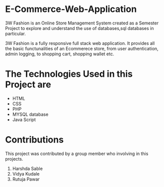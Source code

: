 # E-Commerce-Web-Application
3W Fashion is an Online Store Management System created as a Semester Project to explore and understand the use of databases,sql databases in particular.

3W Fashion is a fully responsive full stack web application. It provides all the basic functunalities of an Ecommerece store, from user authentication, admin logging, to shopping cart, shopping wallet etc.

 #  The Technologies Used in this Project are


*  HTML
*  CSS
*  PHP
*  MYSQL database
*  Java Script


# Contributions
This project was contributed by a group member who involving in this projects.

1. Harshda Sable
2. Vidya Kudale 
3. Rutuja Pawar
